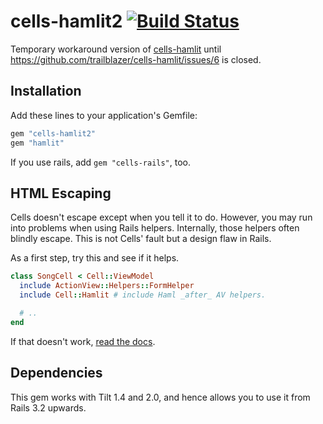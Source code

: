 # cells-hamlit2 [![Build Status](https://travis-ci.org/hamlit/cells-hamlit2.svg?branch=master)](https://travis-ci.org/hamlit/cells-hamlit2)

Temporary workaround version of [cells-hamlit](https://github.com/trailblazer/cells-hamlit) until https://github.com/trailblazer/cells-hamlit/issues/6 is closed.


## Installation

Add these lines to your application's Gemfile:

```ruby
gem "cells-hamlit2"
gem "hamlit"
```

If you use rails, add `gem "cells-rails"`, too.

## HTML Escaping

Cells doesn't escape except when you tell it to do. However, you may run into problems when using Rails helpers. Internally, those helpers often blindly escape. This is not Cells' fault but a design flaw in Rails.

As a first step, try this and see if it helps.

```ruby
class SongCell < Cell::ViewModel
  include ActionView::Helpers::FormHelper
  include Cell::Hamlit # include Haml _after_ AV helpers.

  # ..
end
```

If that doesn't work, [read the docs](http://trailblazer.to/gems/cells/api.html#html-escaping).

## Dependencies

This gem works with Tilt 1.4 and 2.0, and hence allows you to use it from Rails 3.2 upwards.
